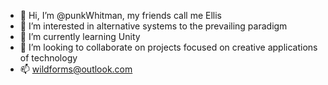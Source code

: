 - 👋 Hi, I’m @punkWhitman, my friends call me Ellis
- 👀 I’m interested in alternative systems to the prevailing paradigm
- 🌱 I’m currently learning Unity
- 💞️ I’m looking to collaborate on projects focused on creative applications of technology
- 📫 wildforms@outlook.com

<!---
punkWhitman/punkWhitman is a ✨ special ✨ repository because its `README.md` (this file) appears on your GitHub profile.
You can click the Preview link to take a look at your changes.
--->
